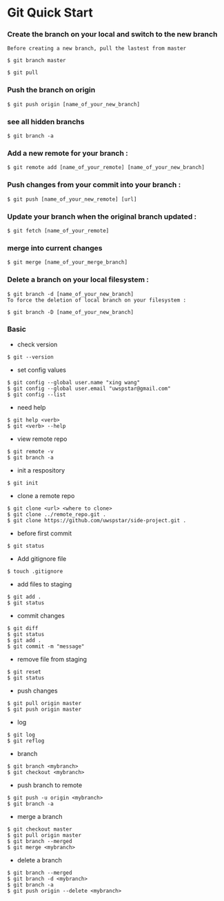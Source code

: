 # Git Quick Start
### Create the branch on your local and switch to the new branch
```
Before creating a new branch, pull the lastest from master

$ git branch master

$ git pull
```
### Push the branch on origin
```
$ git push origin [name_of_your_new_branch]
```
### see all hidden branchs
```
$ git branch -a
```
### Add a new remote for your branch :
```
$ git remote add [name_of_your_remote] [name_of_your_new_branch]
```
### Push changes from your commit into your branch :
```
$ git push [name_of_your_new_remote] [url]
```
### Update your branch when the original branch updated :
```
$ git fetch [name_of_your_remote]
```
### merge into current changes
```
$ git merge [name_of_your_merge_branch]
```
### Delete a branch on your local filesystem :
```
$ git branch -d [name_of_your_new_branch]
To force the deletion of local branch on your filesystem :

$ git branch -D [name_of_your_new_branch]
```
### Basic
- check version
```
$ git --version
```
- set config values
```
$ git config --global user.name "xing wang"
$ git config --global user.email "uwspstar@gmail.com"
$ git config --list
```
- need help
```
$ git help <verb>
$ git <verb> --help
```
- view remote repo
```
$ git remote -v
$ git branch -a
```
- init a respository 
```
$ git init
```
- clone a remote repo
```
$ git clone <url> <where to clone>
$ git clone ../remote_repo.git .
$ git clone https://github.com/uwspstar/side-project.git .
```
- before first commit
```
$ git status
```

- Add gitignore file
```
$ touch .gitignore
```
- add files to staging
```
$ git add .
$ git status
```
- commit changes
```
$ git diff
$ git status
$ git add .
$ git commit -m "message"
```
- remove file from staging
```
$ git reset
$ git status
```
- push changes
```
$ git pull origin master
$ git push origin master
```
- log
```
$ git log
$ git reflog
```
- branch
```
$ git branch <mybranch>
$ git checkout <mybranch>
```
- push branch to remote
```
$ git push -u origin <mybranch>
$ git branch -a
```

- merge a branch
```
$ git checkout master
$ git pull origin master
$ git branch --merged
$ git merge <mybranch>
```
- delete a branch
```
$ git branch --merged
$ git branch -d <mybranch>
$ git branch -a
$ git push origin --delete <mybranch>
```
